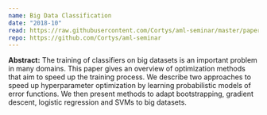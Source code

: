 ```yaml
---
name: Big Data Classification
date: "2018-10"
read: https://raw.githubusercontent.com/Cortys/aml-seminar/master/paper/build/main.pdf
repo: https://github.com/Cortys/aml-seminar
---
```

**Abstract:**
The training of classifiers on big datasets is an important problem in many domains.
This paper gives an overview of optimization methods that aim to speed up the training process.
We describe two approaches to speed up hyperparameter optimization by learning probabilistic models of error functions.
We then present methods to adapt bootstrapping, gradient descent, logistic regression and SVMs to big datasets.
